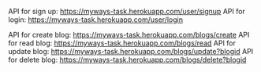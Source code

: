 API for sign up: https://myways-task.herokuapp.com/user/signup
API for login: https://myways-task.herokuapp.com/user/login

API for create blog: https://myways-task.herokuapp.com/blogs/create
API for read blog: https://myways-task.herokuapp.com/blogs/read
API for update blog: https://myways-task.herokuapp.com/blogs/update?blogid
API for delete blog: https://myways-task.herokuapp.com/blogs/delete?blogid